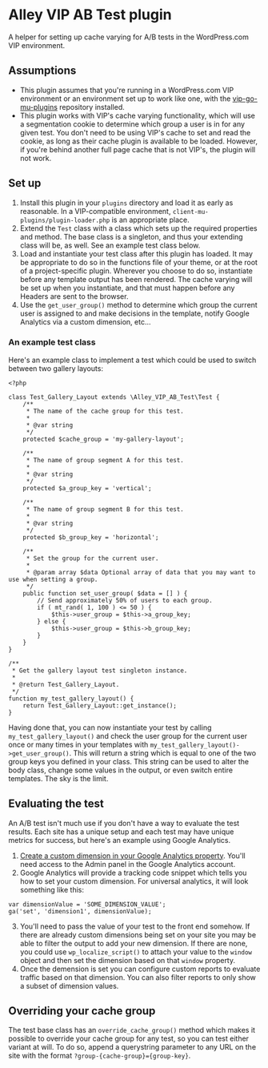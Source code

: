 # Alley VIP AB Test plugin
A helper for setting up cache varying for A/B tests in the WordPress.com VIP environment.

## Assumptions
* This plugin assumes that you're running in a WordPress.com VIP environment or an environment set up to work like one, with the [vip-go-mu-plugins](https://github.com/Automattic/vip-go-mu-plugins) repository installed.
* This plugin works with VIP's cache varying functionality, which will use a segmentation cookie to determine which group a user is in for any given test. You don't need to be using VIP's cache to set and read the cookie, as long as their cache plugin is available to be loaded. However, if you're behind another full page cache that is not VIP's, the plugin will not work.

## Set up
1. Install this plugin in your `plugins` directory and load it as early as reasonable. In a VIP-compatible environment, `client-mu-plugins/plugin-loader.php` is an appropriate place.
2. Extend the `Test` class with a class which sets up the required properties and method. The base class is a singleton, and thus your extending class will be, as well. See an example test class below.
3. Load and instantiate your test class after this plugin has loaded. It may be appropriate to do so in the functions file of your theme, or at the root of a project-specific plugin. Wherever you choose to do so, instantiate before any template output has been rendered. The cache varying will be set up when you instantiate, and that must happen before any Headers are sent to the browser.
4. Use the `get_user_group()` method to determine which group the current user is assigned to and make decisions in the template, notify Google Analytics via a custom dimension, etc...

### An example test class

Here's an example class to implement a test which could be used to switch between two gallery layouts:

```
<?php

class Test_Gallery_Layout extends \Alley_VIP_AB_Test\Test {
	/**
	 * The name of the cache group for this test.
	 *
	 * @var string
	 */
	protected $cache_group = 'my-gallery-layout';

	/**
	 * The name of group segment A for this test.
	 *
	 * @var string
	 */
    protected $a_group_key = 'vertical';

	/**
	 * The name of group segment B for this test.
	 *
	 * @var string
	 */
	protected $b_group_key = 'horizontal';

	/**
	 * Set the group for the current user.
	 *
	 * @param array $data Optional array of data that you may want to use when setting a group.
	 */
	public function set_user_group( $data = [] ) {
		// Send approximately 50% of users to each group.
		if ( mt_rand( 1, 100 ) <= 50 ) {
			$this->user_group = $this->a_group_key;
		} else {
			$this->user_group = $this->b_group_key;
		}
	}
}

/**
 * Get the gallery layout test singleton instance.
 *
 * @return Test_Gallery_Layout.
 */
function my_test_gallery_layout() {
	return Test_Gallery_Layout::get_instance();
}
```

Having done that, you can now instantiate your test by calling `my_test_gallery_layout()` and check the user group for the current user once or many times in your templates with `my_test_gallery_layout()->get_user_group()`. This will return a string which is equal to one of the two group keys you defined in your class. This string can be used to alter the body class, change some values in the output, or even switch entire templates. The sky is the limit.

## Evaluating the test
An A/B test isn't much use if you don't have a way to evaluate the test results. Each site has a unique setup and each test may have unique metrics for success, but here's an example using Google Analytics.

1. [Create a custom dimension in your Google Analytics property](https://support.google.com/analytics/answer/2709829?hl=en#set_up_custom_dimensions). You'll need access to the Admin panel in the Google Analytics account.
2. Google Analytics will provide a tracking code snippet which tells you how to set your custom dimension. For universal analytics, it will look something like this:
```
var dimensionValue = 'SOME_DIMENSION_VALUE';
ga('set', 'dimension1', dimensionValue);
```
3. You'll need to pass the value of your test to the front end somehow. If there are already custom dimensions being set on your site you may be able to filter the output to add your new dimension. If there are none, you could use `wp_localize_script()` to attach your value to the `window` object and then set the dimension based on that `window` property.
4. Once the demension is set you can configure custom reports to evaluate traffic based on that dimension. You can also filter reports to only show a subset of dimension values.

## Overriding your cache group

The test base class has an `override_cache_group()` method which makes it possible to override your cache group for any test, so you can test either variant at will. To do so, append a querystring parameter to any URL on the site with the format `?group-{cache-group}={group-key}`.
